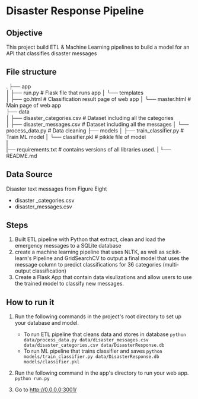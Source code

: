 # Disaster Response Pipeline
## Objective
This project build ETL & Machine Learning pipelines to build a model for an API that classifies disaster messages

## File structure
.
├── app     
│   ├── run.py                           # Flask file that runs app
│   └── templates   
│       ├── go.html                      # Classification result page of web app
│       └── master.html                  # Main page of web app    
├── data                   
│   ├── disaster_categories.csv          # Dataset including all the categories  
│   ├── disaster_messages.csv            # Dataset including all the messages
│   └── process_data.py                  # Data cleaning
├── models
│   ├── train_classifier.py              # Train ML model
│   └── classifier.pkl                   # pikkle file of model   
|   
|── requirements.txt                     # contains versions of all libraries used.
|
└── README.md

## Data Source
Disaster text messages from Figure Eight
* disaster _categories.csv
* disaster_messages.csv

## Steps
1. Built ETL pipeline with Python that extract, clean and load the emergency messages to a SQLite database
2. create a machine learning pipeline that uses NLTK, as well as scikit-learn's Pipeline and GridSearchCV to output a final model that uses the message column to predict classifications for 36 categories (multi-output classification)
3. Create a Flask App that contain data visulizations and allow users to use the trained model to classify new messages.

## How to run it
1. Run the following commands in the project's root directory to set up your database and model.

    - To run ETL pipeline that cleans data and stores in database
        `python data/process_data.py data/disaster_messages.csv data/disaster_categories.csv data/DisasterResponse.db`
    - To run ML pipeline that trains classifier and saves
        `python models/train_classifier.py data/DisasterResponse.db models/classifier.pkl`

2. Run the following command in the app's directory to run your web app.
    `python run.py`

3. Go to http://0.0.0.0:3001/
